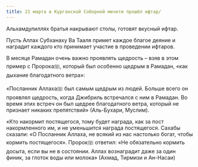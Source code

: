 ```yaml
---
title: 21 марта в Курганской Соборной мечети прошёл ифтар/
---
```


Альхамдулиллях братья накрывают столы, готовят вкусный ифтар. 

Пусть Аллах Субханаху Ва Тааля примет каждое благое деяние и наградит каждого кто принимает участие в проведении ифтаров.

В месяце Рамадан очень важно проявлять щедрость – взяв в этом пример с Пророкаﷺ, который был особенно щедрым в Рамадан, 
«как дыхание благодатного ветра»:

«Посланник Аллахаﷺ был самым щедрым из людей. Больше всего он проявлял щедрость, когда Джибриль встречался с ним в Рамадан. 
Во время этих встреч он был щедрее благодатного ветра, который не признает никаких препятствий» (Аль-Бухари, Mуслим).



«Кто накормит постящегося, тому будет награда, как за пост накормленного им, и не уменьшится награда постящегося. 
Сахабы сказали: «О Посланник Аллаха, не всякий из нас настолько богат, чтобы кормить постящегося». Пророкﷺ ответил: 
«Не обязательно кормить досыта, 
если вы не в состоянии. Аллах вознаградит даже за один финик, за глоток воды или молока» (Ахмад, Тирмизи и Ан-Насаи)

